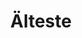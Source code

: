 ---
title: 'Älteste'
icon: 'icon.png'
redirect: '/techs/orderby:date/orderdir:asc'

content:
    items: 
        - '@page.children': '/tech'
    order:
        by: date
        dir: asc
    filter:
        published: true
        type: 'tech'
    limit: 4
---